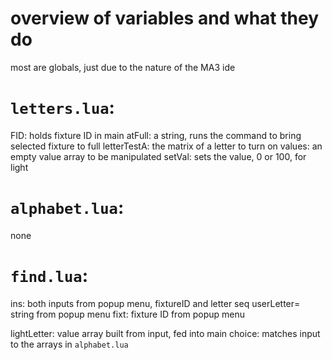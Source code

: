 # overview of variables and what they do
most are globals, just due to the nature of the MA3 ide

# `letters.lua`:
FID: holds fixture ID in main
atFull: a string, runs the command to bring selected fixture to full
letterTestA: the matrix of a letter to turn on
values: an empty value array to be manipulated
setVal: sets the value, 0 or 100, for light

# `alphabet.lua`:
none

# `find.lua`:
ins: both inputs from popup menu, fixtureID and letter seq
userLetter= string from popup menu
fixt: fixture ID from popup menu

lightLetter: value array built from input, fed into main
choice: matches input to the arrays in `alphabet.lua`
